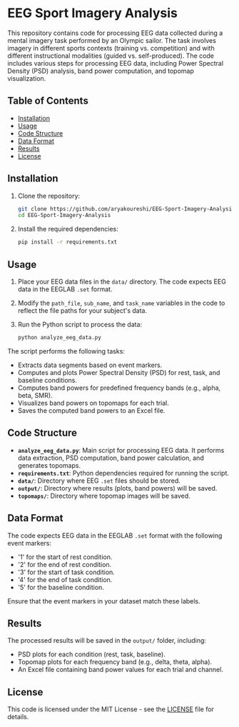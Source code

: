 # EEG Sport Imagery Analysis

This repository contains code for processing EEG data collected during a mental imagery task performed by an Olympic sailor. The task involves imagery in different sports contexts (training vs. competition) and with different instructional modalities (guided vs. self-produced). The code includes various steps for processing EEG data, including Power Spectral Density (PSD) analysis, band power computation, and topomap visualization.

## Table of Contents
- [Installation](#installation)
- [Usage](#usage)
- [Code Structure](#code-structure)
- [Data Format](#data-format)
- [Results](#results)
- [License](#license)

## Installation

1. Clone the repository:
    ```bash
    git clone https://github.com/aryakoureshi/EEG-Sport-Imagery-Analysis.git
    cd EEG-Sport-Imagery-Analysis
    ```

2. Install the required dependencies:
    ```bash
    pip install -r requirements.txt
    ```

## Usage

1. Place your EEG data files in the `data/` directory. The code expects EEG data in the EEGLAB `.set` format.
   
2. Modify the `path_file`, `sub_name`, and `task_name` variables in the code to reflect the file paths for your subject's data.

3. Run the Python script to process the data:
    ```bash
    python analyze_eeg_data.py
    ```

The script performs the following tasks:
- Extracts data segments based on event markers.
- Computes and plots Power Spectral Density (PSD) for rest, task, and baseline conditions.
- Computes band powers for predefined frequency bands (e.g., alpha, beta, SMR).
- Visualizes band powers on topomaps for each trial.
- Saves the computed band powers to an Excel file.

## Code Structure

- **`analyze_eeg_data.py`**: Main script for processing EEG data. It performs data extraction, PSD computation, band power calculation, and generates topomaps.
- **`requirements.txt`**: Python dependencies required for running the script.
- **`data/`**: Directory where EEG `.set` files should be stored.
- **`output/`**: Directory where results (plots, band powers) will be saved.
- **`topomaps/`**: Directory where topomap images will be saved.

## Data Format

The code expects EEG data in the EEGLAB `.set` format with the following event markers:
- '1' for the start of rest condition.
- '2' for the end of rest condition.
- '3' for the start of task condition.
- '4' for the end of task condition.
- '5' for the baseline condition.

Ensure that the event markers in your dataset match these labels.

## Results

The processed results will be saved in the `output/` folder, including:
- PSD plots for each condition (rest, task, baseline).
- Topomap plots for each frequency band (e.g., delta, theta, alpha).
- An Excel file containing band power values for each trial and channel.

## License

This code is licensed under the MIT License - see the [LICENSE](LICENSE) file for details.
